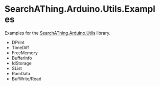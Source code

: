 # SearchAThing.Arduino.Utils.Examples
Examples for the [SearchAThing.Arduino.Utils](https://github.com/devel0/SearchAThing.Arduino.Utils) library.
- DPrint
- TimeDiff
- FreeMemory
- BufferInfo
- IdStorage
- SList
- RamData
- BufWrite/Read
